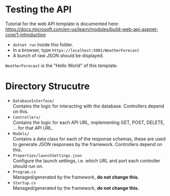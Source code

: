 # Testing the API
Tutorial for the web API template is documented here: https://docs.microsoft.com/en-us/learn/modules/build-web-api-aspnet-core/1-introduction

+ `dotnet run` inside this folder.
+ In a browser, type `https://localhost:5001/WeatherForecast`
+ A bunch of raw JSON should be displayed.

`WeatherForecast` is the "Hello World" of this template.

# Directory Strucutre
+ `DatabaseInterface/` \
  Contains the logic for interacting with the database. Controllers depend on this.
+ `Controllers/` \
  Contains the logic for each API URL, implementing GET, POST, DELETE, ... for that API URL.
+ `Models/` \
  Contains a data class for each of the response schemas, these are used to generate JSON responses by the framework. Controllers depend on this.
+ `Properties/launchSettings.json` \
  Configure the launch settings, i.e. which URL and port each controller should run on.
+ `Program.cs` \
  Managed/generated by the framework, **do not change this.**
+ `Startup.cs` \
  Managed/generated by the framework, **do not change this.**
